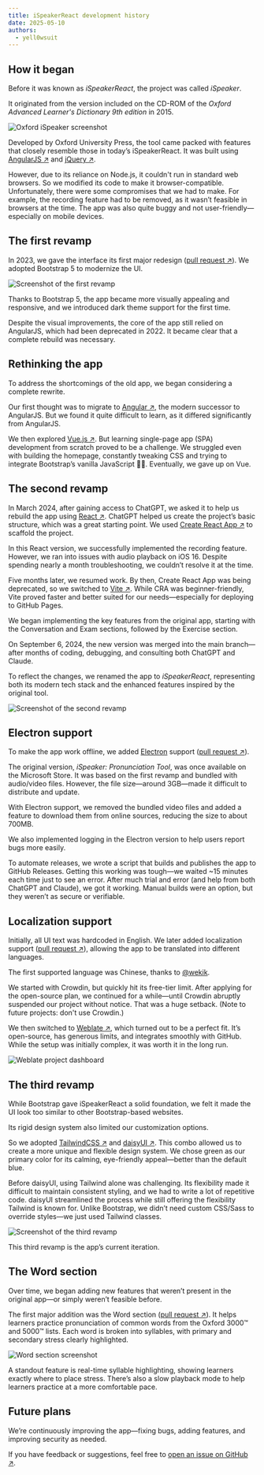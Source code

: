 ```yaml
---
title: iSpeakerReact development history
date: 2025-05-10
authors:
  - yell0wsuit
---
```


## How it began

Before it was known as *iSpeakerReact*, the project was called *iSpeaker*.

It originated from the version included on the CD-ROM of the *Oxford Advanced Learner's Dictionary 9th edition* in 2015.

![Oxford iSpeaker screenshot](/images/blog/2025-05-10-ispeakerreact-development-history-image-01.webp)

Developed by Oxford University Press, the tool came packed with features that closely resemble those in today’s iSpeakerReact. It was built using [AngularJS ↗](https://angularjs.org/) and [jQuery ↗](https://jquery.com/).

However, due to its reliance on Node.js, it couldn't run in standard web browsers. So we modified its code to make it browser-compatible. Unfortunately, there were some compromises that we had to make. For example, the recording feature had to be removed, as it wasn’t feasible in browsers at the time. The app was also quite buggy and not user-friendly—especially on mobile devices.

<!-- excerpt -->

## The first revamp

In 2023, we gave the interface its first major redesign ([pull request ↗](https://github.com/yllst-testing-labs/ispeakerreact/pull/1)). We adopted Bootstrap 5 to modernize the UI.

![Screenshot of the first revamp](/images/blog/2025-05-10-ispeakerreact-development-history-image-02.webp)

Thanks to Bootstrap 5, the app became more visually appealing and responsive, and we introduced dark theme support for the first time.

Despite the visual improvements, the core of the app still relied on AngularJS, which had been deprecated in 2022. It became clear that a complete rebuild was necessary.

## Rethinking the app

To address the shortcomings of the old app, we began considering a complete rewrite.

Our first thought was to migrate to [Angular ↗](https://angular.io/), the modern successor to AngularJS. But we found it quite difficult to learn, as it differed significantly from AngularJS.

We then explored [Vue.js ↗](https://vuejs.org/). But learning single-page app (SPA) development from scratch proved to be a challenge. We struggled even with building the homepage, constantly tweaking CSS and trying to integrate Bootstrap’s vanilla JavaScript 🤦‍♂️. Eventually, we gave up on Vue.

## The second revamp

In March 2024, after gaining access to ChatGPT, we asked it to help us rebuild the app using [React ↗](https://react.dev/). ChatGPT helped us create the project’s basic structure, which was a great starting point. We used [Create React App ↗](https://create-react-app.dev/) to scaffold the project.

In this React version, we successfully implemented the recording feature. However, we ran into issues with audio playback on iOS 16. Despite spending nearly a month troubleshooting, we couldn’t resolve it at the time.

Five months later, we resumed work. By then, Create React App was being deprecated, so we switched to [Vite ↗](https://vitejs.dev/). While CRA was beginner-friendly, Vite proved faster and better suited for our needs—especially for deploying to GitHub Pages.

We began implementing the key features from the original app, starting with the Conversation and Exam sections, followed by the Exercise section.

On September 6, 2024, the new version was merged into the main branch—after months of coding, debugging, and consulting both ChatGPT and Claude.

To reflect the changes, we renamed the app to *iSpeakerReact*, representing both its modern tech stack and the enhanced features inspired by the original tool.

![Screenshot of the second revamp](/images/blog/2025-05-10-ispeakerreact-development-history-image-03.webp)

## Electron support

To make the app work offline, we added [Electron](https://www.electronjs.org/) support ([pull request ↗](https://github.com/yllst-testing-labs/ispeakerreact/pull/13)).

The original version, *iSpeaker: Pronunciation Tool*, was once available on the Microsoft Store. It was based on the first revamp and bundled with audio/video files. However, the file size—around 3GB—made it difficult to distribute and update.

With Electron support, we removed the bundled video files and added a feature to download them from online sources, reducing the size to about 700MB.

We also implemented logging in the Electron version to help users report bugs more easily.

To automate releases, we wrote a script that builds and publishes the app to GitHub Releases. Getting this working was tough—we waited ~15 minutes each time just to see an error. After much trial and error (and help from both ChatGPT and Claude), we got it working. Manual builds were an option, but they weren’t as secure or verifiable.

## Localization support

Initially, all UI text was hardcoded in English. We later added localization support ([pull request ↗](https://github.com/yllst-testing-labs/ispeakerreact/pull/15)), allowing the app to be translated into different languages.

The first supported language was Chinese, thanks to [@wekik](https://github.com/wekik).

We started with Crowdin, but quickly hit its free-tier limit. After applying for the open-source plan, we continued for a while—until Crowdin abruptly suspended our project without notice. That was a huge setback. (Note to future projects: don't use Crowdin.)

We then switched to [Weblate ↗](https://weblate.org/), which turned out to be a perfect fit. It’s open-source, has generous limits, and integrates smoothly with GitHub. While the setup was initially complex, it was worth it in the long run.

![Weblate project dashboard](/images/blog/2025-05-10-ispeakerreact-development-history-image-04.webp)

## The third revamp

While Bootstrap gave iSpeakerReact a solid foundation, we felt it made the UI look too similar to other Bootstrap-based websites.

Its rigid design system also limited our customization options.

So we adopted [TailwindCSS ↗](https://tailwindcss.com/) and [daisyUI ↗](https://daisyui.com/). This combo allowed us to create a more unique and flexible design system. We chose green as our primary color for its calming, eye-friendly appeal—better than the default blue.

Before daisyUI, using Tailwind alone was challenging. Its flexibility made it difficult to maintain consistent styling, and we had to write a lot of repetitive code. daisyUI streamlined the process while still offering the flexibility Tailwind is known for. Unlike Bootstrap, we didn’t need custom CSS/Sass to override styles—we just used Tailwind classes.

![Screenshot of the third revamp](/images/blog/2025-05-10-ispeakerreact-development-history-image-05.webp)

This third revamp is the app’s current iteration.

## The Word section

Over time, we began adding new features that weren’t present in the original app—or simply weren’t feasible before.

The first major addition was the Word section ([pull request ↗](https://github.com/yllst-testing-labs/ispeakerreact/pull/33)). It helps learners practice pronunciation of common words from the Oxford 3000™ and 5000™ lists. Each word is broken into syllables, with primary and secondary stress clearly highlighted.

![Word section screenshot](/images/blog/2025-05-10-ispeakerreact-development-history-image-06.webp)

A standout feature is real-time syllable highlighting, showing learners exactly where to place stress. There’s also a slow playback mode to help learners practice at a more comfortable pace.

## Future plans

We’re continuously improving the app—fixing bugs, adding features, and improving security as needed.

If you have feedback or suggestions, feel free to [open an issue on GitHub ↗](https://github.com/yllst-testing-labs/ispeakerreact/issues).
